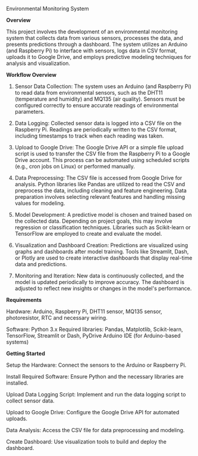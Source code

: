 Environmental Monitoring System

**********Overview**********

This project involves the development of an environmental monitoring system that collects data from various sensors, processes the data, and presents predictions through a dashboard. 
The system utilizes an Arduino (and Raspberry Pi) to interface with sensors, logs data in CSV format, uploads it to Google Drive, and employs predictive modeling techniques for analysis and visualization.
 
**********Workflow Overview**********
1. Sensor Data Collection:
The system uses an Arduino (and Raspberry Pi) to read data from environmental sensors, such as the DHT11 (temperature and humidity) and MQ135 (air quality).
Sensors must be configured correctly to ensure accurate readings of environmental parameters.

2. Data Logging:
Collected sensor data is logged into a CSV file on the Raspberry Pi.
Readings are periodically written to the CSV format, including timestamps to track when each reading was taken.

3. Upload to Google Drive:
The Google Drive API or a simple file upload script is used to transfer the CSV file from the Raspberry Pi to a Google Drive account.
This process can be automated using scheduled scripts (e.g., cron jobs on Linux) or performed manually.

4. Data Preprocessing:
The CSV file is accessed from Google Drive for analysis.
Python libraries like Pandas are utilized to read the CSV and preprocess the data, including cleaning and feature engineering.
Data preparation involves selecting relevant features and handling missing values for modeling.

5. Model Development:
A predictive model is chosen and trained based on the collected data. Depending on project goals, this may involve regression or classification techniques.
Libraries such as Scikit-learn or TensorFlow are employed to create and evaluate the model.

6. Visualization and Dashboard Creation:
Predictions are visualized using graphs and dashboards after model training.
Tools like Streamlit, Dash, or Plotly are used to create interactive dashboards that display real-time data and predictions.

7. Monitoring and Iteration:
New data is continuously collected, and the model is updated periodically to improve accuracy.
The dashboard is adjusted to reflect new insights or changes in the model's performance.

****************Requirements****************

Hardware: Arduino, Raspberry Pi, DHT11 sensor, MQ135 sensor, photoresistor, RTC and necessary wiring.

Software:
Python 3.x
Required libraries: Pandas, Matplotlib, Scikit-learn, TensorFlow, Streamlit or Dash, PyDrive
Arduino IDE (for Arduino-based systems)

****************Getting Started****************

Setup the Hardware: Connect the sensors to the Arduino or Raspberry Pi.

Install Required Software: Ensure Python and the necessary libraries are installed.

Upload Data Logging Script: Implement and run the data logging script to collect sensor data.

Upload to Google Drive: Configure the Google Drive API for automated uploads.

Data Analysis: Access the CSV file for data preprocessing and modeling.

Create Dashboard: Use visualization tools to build and deploy the dashboard.
